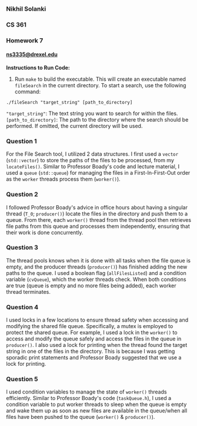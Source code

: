 ### Nikhil Solanki
### CS 361
### Homework 7
#### ns3335@drexel.edu

**Instructions to Run Code:**

1. Run `make` to build the executable. This will create an executable named `fileSearch` in the current directory.
To start a search, use the following command:

`./fileSearch "target_string" [path_to_directory]`

`"target_string"`: The text string you want to search for within the files.
`[path_to_directory]`: The path to the directory where the search should be performed. If omitted, the current directory will be used.

### Question 1
For the File Search tool, I utilized 2 data structures. I first used a `vector` (`std::vector`) to store the paths of the files to be processed, from my `locateFiles()`. Similar to Professor Boady's code and lecture material, I used a `queue` (`std::queue`) for managing the files in a First-In-First-Out order as the `worker` threads process them (`worker()`).

### Question 2
I followed Professor Boady's advice in office hours about having a singular thread (`T_0`; `producer()`) locate the files in the directory and push them to a queue. From there, each `worker()` thread from the thread pool then retrieves file paths from this queue and processes them independently, ensuring that their work is done concurrently.

### Question 3
The thread pools knows when it is done with all tasks when the file queue is empty, and the producer threads (`producer()`) has finished adding the new paths to the queue. I used a boolean flag (`allFilesListed`) and a condition variable (`cvQueue`), which the worker threads check. When both conditions are true (queue is empty and no more files being added), each worker thread terminates.

### Question 4
I used locks in a few locations to ensure thread safety when accessing and modifying the shared file queue. Specifically, a mutex is employed to protect the shared queue. For example, I used a lock in the `worker()` to access and modify the queue safely and access the files in the queue in `producer()`. I also used a lock for printing when the thread found the target string in one of the files in the directory. This is because I was getting sporadic print statements and Professor Boady suggested that we use a lock for printing.

### Question 5

I used condition variables to manage the state of `worker()` threads efficiently. Similar to Professor Boady's code (`taskQueue.h`), I used a condition variable to 
put worker threads to sleep when the queue is empty and wake them up as soon as new files are available in the queue/when all files have been pushed to the queue (`worker()` & `producer()`).

